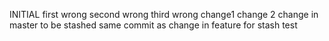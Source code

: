 INITIAL
first wrong
second wrong
third wrong
change1 
change 2
change in master to be stashed
same commit as change in feature for stash test
